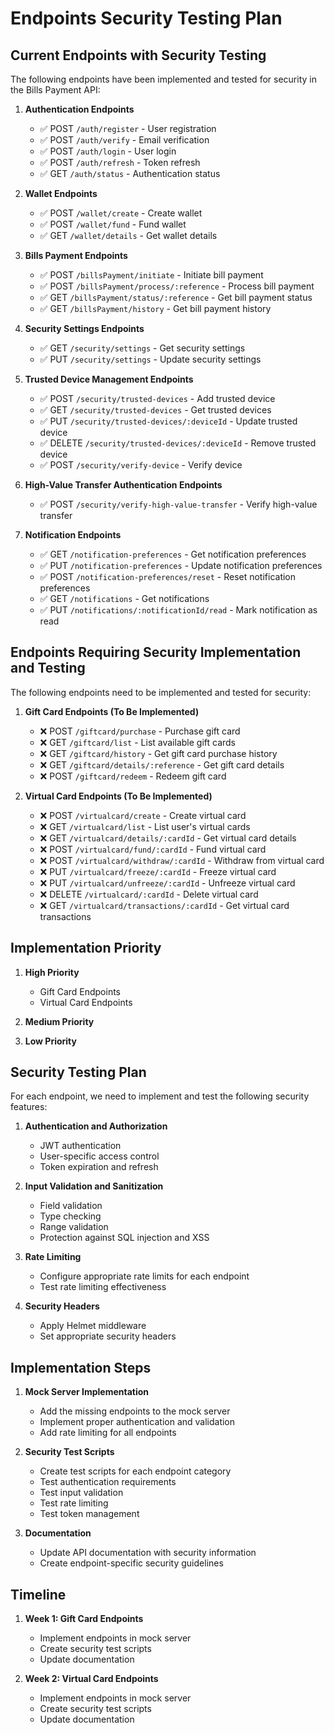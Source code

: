 # Endpoints Security Testing Plan

## Current Endpoints with Security Testing

The following endpoints have been implemented and tested for security in the Bills Payment API:

1. **Authentication Endpoints**
   - ✅ POST `/auth/register` - User registration
   - ✅ POST `/auth/verify` - Email verification
   - ✅ POST `/auth/login` - User login
   - ✅ POST `/auth/refresh` - Token refresh
   - ✅ GET `/auth/status` - Authentication status

2. **Wallet Endpoints**
   - ✅ POST `/wallet/create` - Create wallet
   - ✅ POST `/wallet/fund` - Fund wallet
   - ✅ GET `/wallet/details` - Get wallet details

3. **Bills Payment Endpoints**
   - ✅ POST `/billsPayment/initiate` - Initiate bill payment
   - ✅ POST `/billsPayment/process/:reference` - Process bill payment
   - ✅ GET `/billsPayment/status/:reference` - Get bill payment status
   - ✅ GET `/billsPayment/history` - Get bill payment history

4. **Security Settings Endpoints**
   - ✅ GET `/security/settings` - Get security settings
   - ✅ PUT `/security/settings` - Update security settings

5. **Trusted Device Management Endpoints**
   - ✅ POST `/security/trusted-devices` - Add trusted device
   - ✅ GET `/security/trusted-devices` - Get trusted devices
   - ✅ PUT `/security/trusted-devices/:deviceId` - Update trusted device
   - ✅ DELETE `/security/trusted-devices/:deviceId` - Remove trusted device
   - ✅ POST `/security/verify-device` - Verify device

6. **High-Value Transfer Authentication Endpoints**
   - ✅ POST `/security/verify-high-value-transfer` - Verify high-value transfer

7. **Notification Endpoints**
   - ✅ GET `/notification-preferences` - Get notification preferences
   - ✅ PUT `/notification-preferences` - Update notification preferences
   - ✅ POST `/notification-preferences/reset` - Reset notification preferences
   - ✅ GET `/notifications` - Get notifications
   - ✅ PUT `/notifications/:notificationId/read` - Mark notification as read

## Endpoints Requiring Security Implementation and Testing

The following endpoints need to be implemented and tested for security:

1. **Gift Card Endpoints (To Be Implemented)**
   - ❌ POST `/giftcard/purchase` - Purchase gift card
   - ❌ GET `/giftcard/list` - List available gift cards
   - ❌ GET `/giftcard/history` - Get gift card purchase history
   - ❌ GET `/giftcard/details/:reference` - Get gift card details
   - ❌ POST `/giftcard/redeem` - Redeem gift card

2. **Virtual Card Endpoints (To Be Implemented)**
   - ❌ POST `/virtualcard/create` - Create virtual card
   - ❌ GET `/virtualcard/list` - List user's virtual cards
   - ❌ GET `/virtualcard/details/:cardId` - Get virtual card details
   - ❌ POST `/virtualcard/fund/:cardId` - Fund virtual card
   - ❌ POST `/virtualcard/withdraw/:cardId` - Withdraw from virtual card
   - ❌ PUT `/virtualcard/freeze/:cardId` - Freeze virtual card
   - ❌ PUT `/virtualcard/unfreeze/:cardId` - Unfreeze virtual card
   - ❌ DELETE `/virtualcard/:cardId` - Delete virtual card
   - ❌ GET `/virtualcard/transactions/:cardId` - Get virtual card transactions

## Implementation Priority

1. **High Priority**
   - Gift Card Endpoints
   - Virtual Card Endpoints

2. **Medium Priority**

3. **Low Priority**

## Security Testing Plan

For each endpoint, we need to implement and test the following security features:

1. **Authentication and Authorization**
   - JWT authentication
   - User-specific access control
   - Token expiration and refresh

2. **Input Validation and Sanitization**
   - Field validation
   - Type checking
   - Range validation
   - Protection against SQL injection and XSS

3. **Rate Limiting**
   - Configure appropriate rate limits for each endpoint
   - Test rate limiting effectiveness

4. **Security Headers**
   - Apply Helmet middleware
   - Set appropriate security headers

## Implementation Steps

1. **Mock Server Implementation**
   - Add the missing endpoints to the mock server
   - Implement proper authentication and validation
   - Add rate limiting for all endpoints

2. **Security Test Scripts**
   - Create test scripts for each endpoint category
   - Test authentication requirements
   - Test input validation
   - Test rate limiting
   - Test token management

3. **Documentation**
   - Update API documentation with security information
   - Create endpoint-specific security guidelines

## Timeline

1. **Week 1: Gift Card Endpoints**
   - Implement endpoints in mock server
   - Create security test scripts
   - Update documentation

2. **Week 2: Virtual Card Endpoints**
   - Implement endpoints in mock server
   - Create security test scripts
   - Update documentation
